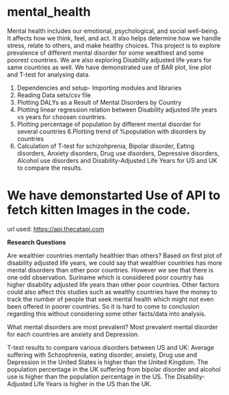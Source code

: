 # mental_health
Mental health includes our emotional, psychological, and social well-being. It affects how we think, feel, and act. It also helps determine how we handle stress, relate to others, and make healthy choices. This project is to explore prevalence of different mental disorder for some wealthiest and some poorest countries. 
We are also exploring Disability adjusted life years for same countries as well. We have demonstrated use of BAR plot, line plot and T-test for analysing data. 

1. Dependencies and setup- Importing modules and libraries
2. Reading Data sets/csv file
3. Plotting DALYs as a Result of Mental Disorders by Country
4. Plotting linear regression relation between Disability adjusted life years vs years for choosen countries.
5. Plotting percentage of population by different mental disorder for several countries
6.Plotting trend of %population with disorders by countries
7. Calculation of T-test for schizohprenia, Bipolar disorder, Eating disorders, Anxiety disorders, Drug use disorders, Depressive disorders, Alcohol use disorders and Disability-Adjusted Life Years for US and UK to compare the results.

# We have demonstarted Use of API to fetch kitten Images in the code.
url used: https://api.thecatapi.com

**Research Questions**

Are wealthier countries mentally healthier than others?
Based on first plot of disability adjusted life years, we could say that wealthier countries has more mental disorders than other poor countries. However we see that there is one odd observation. Suriname which is considered poor country has higher disability adjusted life years than other poor countries. Other factors could also affect this studies such as wealthy countries have the money to track the number of people that seek mental health which might not even been offered in poorer countries.
So it is hard to come to conclusion regarding this without considering some other facts/data into analysis.

What mental disorders are most prevalent?
Most prevalent mental disorder for each countries are anxiety and Depression. 

T-test results to compare various disorders between US and UK:
Average suffering with Schzophrenia, eating disorder, anxiety, Drug use and Depression in the United States is higher than the United Kingdom.
The population percentage in the UK suffering from bipolar disorder and alcohol use is higher than the population percentage in the US.
The Disability-Adjusted Life Years is higher in the US than the UK.
